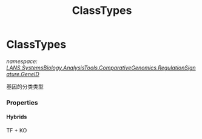 ﻿---
title: ClassTypes
---

# ClassTypes
_namespace: [LANS.SystemsBiology.AnalysisTools.ComparativeGenomics.RegulationSignature.GeneID](N-LANS.SystemsBiology.AnalysisTools.ComparativeGenomics.RegulationSignature.GeneID.html)_

基因的分类类型




### Properties

#### Hybrids
TF + KO
